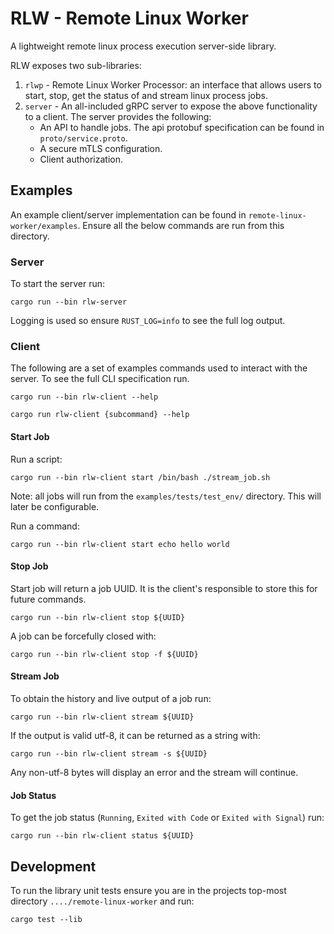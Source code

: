 # RLW - Remote Linux Worker
A lightweight remote linux process execution server-side library.

RLW exposes two sub-libraries:
1. `rlwp` - Remote Linux Worker Processor: an interface that allows users to start, stop, get the status of and stream linux process jobs.
2. `server` - An all-included gRPC server to expose the above functionality to a client. The server provides the following:
   - An API to handle jobs. The api protobuf specification can be found in `proto/service.proto`.
   - A secure mTLS configuration.
   - Client authorization.



## Examples

An example client/server implementation can be found in `remote-linux-worker/examples`. Ensure all the below commands are run from this directory.

### Server

To start the server run:
```
cargo run --bin rlw-server
```

Logging is used so ensure `RUST_LOG=info` to see the full log output.


### Client

The following are a set of examples commands used to interact with the server. To see the full CLI specification run.
 ```
cargo run --bin rlw-client --help

cargo run rlw-client {subcommand} --help
 ``` 

#### Start Job

Run a script: 
```
cargo run --bin rlw-client start /bin/bash ./stream_job.sh
```
Note: all jobs will run from the `examples/tests/test_env/` directory. This will later be configurable.

Run a command:
```
cargo run --bin rlw-client start echo hello world
```

#### Stop Job
Start job will return a job UUID. It is the client's responsible to store this for future commands.

```
cargo run --bin rlw-client stop ${UUID} 
```

A job can be forcefully closed with:
```
cargo run --bin rlw-client stop -f ${UUID} 
```


#### Stream Job
To obtain the history and live output of a job run:

```
cargo run --bin rlw-client stream ${UUID} 
```

If the output is valid utf-8, it can be returned as a string with:

```
cargo run --bin rlw-client stream -s ${UUID} 
```

Any non-utf-8 bytes will display an error and the stream will continue.


#### Job Status 
To get the job status (`Running`, `Exited with Code` or `Exited with Signal`) run:

```
cargo run --bin rlw-client status ${UUID} 
```

## Development

To run the library unit tests ensure you are in the projects top-most directory `..../remote-linux-worker` and run:
```
cargo test --lib
```


